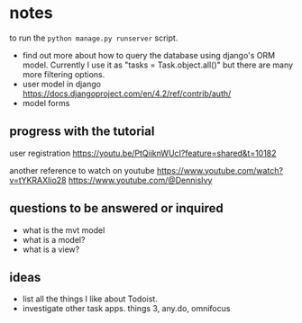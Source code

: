 # notes

to run the `python manage.py runserver` script.

- find out more about how to query the database using django's ORM model. Currently I use it as "tasks = Task.object.all()" but there are many more filtering options.
- user model in django https://docs.djangoproject.com/en/4.2/ref/contrib/auth/
- model forms

## progress with the tutorial

user registration
https://youtu.be/PtQiiknWUcI?feature=shared&t=10182

another reference to watch on youtube
https://www.youtube.com/watch?v=tYKRAXIio28
https://www.youtube.com/@DennisIvy

## questions to be answered or inquired

- what is the mvt model
- what is a model?
- what is a view?

## ideas

- list all the things I like about Todoist.
- investigate other task apps. things 3, any.do, omnifocus
